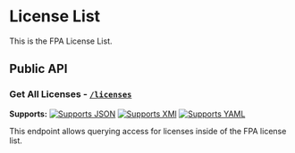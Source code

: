 # License List

This is the FPA License List.

## Public API

### Get All Licenses - [`/licenses`](https://fairfield-programming.github.io/license-list/licenses/)

**Supports:**
[![Supports JSON](https://img.shields.io/badge/json-blue)](https://fairfield-programming.github.io/license-list/licenses.json)
[![Supports XMl](https://img.shields.io/badge/xml-blue)](https://fairfield-programming.github.io/license-list/licenses.xml)
[![Supports YAML](https://img.shields.io/badge/yaml-blue)](https://fairfield-programming.github.io/license-list/licenses.yaml)

This endpoint allows querying access for licenses inside of the FPA license list.
